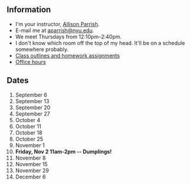 ## Information

* I'm your instructor, [Allison Parrish](http://www.decontextualize.com/).
* E-mail me at [aparrish@nyu.edu](mailto:aparrish@nyu.edu).
* We meet Thursdays from 12:10pm–2:40pm.
* I don't know which room off the top of my head. It'll be on a schedule somewhere probably.
* [Class outlines and homework assignments](https://github.com/ITPNYU/ICM-2018/wiki/Homework-Allison)
* [Office hours](http://help.itp.nyu.edu/in-person/office-hours/)

## Dates

1. September 6
2. September 13
3. September 20
4. September 27
5. October 4
6. October 11
7. October 18
8. October 25
9. November 1
10. **Friday, Nov 2 11am-2pm -- Dumplings!**
11. November 8 
12. November 15
13. November 29
14. December 6
